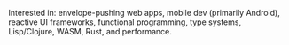 Interested in: envelope-pushing web apps, mobile dev (primarily Android), reactive UI frameworks, functional programming, type systems, Lisp/Clojure, WASM, Rust, and performance.
